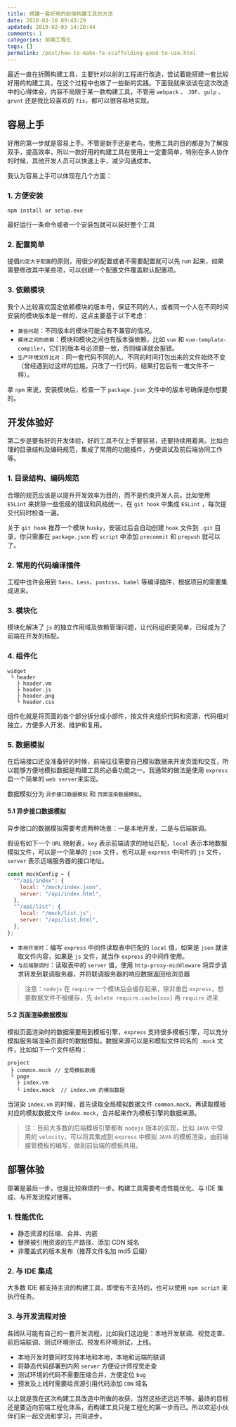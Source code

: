 ```yaml
---
title: 搭建一套好用的前端构建工具的方法
date: 2018-03-10 09:43:29
updated: 2019-02-03 14:20:44
comments: 1
categories: 前端工程化
tags: []
permalink: /post/how-to-make-fe-scaffolding-good-to-use.html
---
```


最近一直在折腾构建工具，主要针对以前的工程进行改造，尝试着能搭建一套比较好用的构建工具，在这个过程中也做了一些新的实践。下面我就来谈谈在这次改造中的心得体会，内容不局限于某一款构建工具，不管用 `webpack` 、 `JDF`、`gulp` 、`grunt` 还是我比较喜欢的 `fis`，都可以很容易地实现。

<!--more-->

## 容易上手

好用的第一步就是容易上手。不管是新手还是老鸟，使用工具的目的都是为了解放双手，提高效率，所以一款好用的构建工具在使用上一定要简单，特别在多人协作的时候，其他开发人员可以快速上手，减少沟通成本。

我认为容易上手可以体现在几个方面：

### 1. 方便安装

```nohighlight
npm install or setup.exe
```

最好运行一条命令或者一个安装包就可以装好整个工具

### 2. 配置简单

提倡`约定大于配置`的原则，用很少的配置或者不需要配置就可以先 run 起来，如果需要修改其中某些项，可以创建一个配置文件覆盖默认配置项。

### 3. 依赖模块

我个人比较喜欢固定依赖模块的版本号，保证不同的人，或者同一个人在不同时间安装的模块版本是一样的，这点主要基于以下考虑：

- `兼容问题`：不同版本的模块可能会有不兼容的情况。
- `模块之间的依赖`：模块和模块之间也有版本强依赖，比如 `vue` 和 `vue-template-compiler`，它们的版本号必须要一致，否则编译就会报错。
- `生产环境文件比对`：同一套代码不同的人、不同的时间打包出来的文件始终不变（曾经遇到过这样的尬尴，只改了一行代码，结果打包后有一堆文件不一样）。

拿 `npm` 来说，安装模块后，检查一下 `package.json` 文件中的版本号确保是你想要的。

## 开发体验好

第二步是要有好的开发体验，好的工具不仅上手要容易，还要持续用着爽。比如合理的目录结构及编码规范，集成了常用的功能插件，方便调试及前后端协同工作等。

### 1. 目录结构、编码规范

合理的规范应该是以提升开发效率为目的，而不是约束开发人员。比如使用 `ESLint` 来排除一些低级的错误和风格统一，在 `git hook` 中集成 `ESLint` ，每次提交代码时检查一遍。

关于 `git hook` 推荐一个模块 `husky`，安装过后会自动创建 `hook` 文件到 `.git` 目录，你只需要在 `package.json` 的 `script` 中添加 `precommit` 和 `prepush` 就可以了。

### 2. 常用的代码编译插件

工程中也许会用到 `Sass`、`Less`、`postcss`、`babel` 等编译插件，根据项目的需要集成进来。

### 3. 模块化

模块化解决了 `js` 的独立作用域及依赖管理问题，让代码组织更简单，已经成为了前端在开发的标配。

### 4. 组件化

```nohighlight
widget
 └ header
   ├ header.vm
   ├ header.js
   ├ header.png
   └ header.css
```

组件化就是将页面的各个部分拆分成小部件，按文件夹组织代码和资源，代码相对独立，方便多人开发、维护和复用。

### 5. 数据模拟

在后端接口还没准备好的时候，前端往往需要自己模拟数据来开发页面和交互，所以能够方便地模拟数据是构建工具的必备功能之一。我通常的做法是使用 `express` 启一个简单的 `web server`来实现。

数据模拟分为 `异步接口数据模拟` 和 `页面渲染数据模拟`。

#### 5.1 异步接口数据模拟

异步接口的数据模拟需要考虑两种场景：一是本地开发，二是与后端联调。

假设有如下一个 `URL` 映射表，`key` 表示前端请求的地址匹配，`local` 表示本地数据模拟文件，可以是一个简单的 `json` 文件，也可以是 `express` 中间件的 `js` 文件，`server` 表示远端服务器的接口地址。

```javascript
const mockConfig = {
  "^/api/index": {
    local: "/mock/index.json",
    server: "/api/index.html",
  },
  "^/api/list": {
    local: "/mock/list.js",
    server: "/api/list.html",
  },
};
```

- `本地开发时`：编写 `express` 中间件读取表中匹配的 `local` 值，如果是 `json` 就读取文件内容，如果是 `js` 文件，就当作 `express` 的中间件使用。
- `与后端联调时`：读取表中的 `server` 值，使用 `http-proxy-middleware` 将异步请求转发到联调服务器，并将联调服务器的响应数据返回给浏览器

> 注意：`nodejs` 在 `require` 一个模块后会缓存起来，除非重启 `express`，想要数据文件不被缓存，先 `delete require.cache[xxx]` 再 `require` 进来

#### 5.2 页面渲染数据模拟

模拟页面渲染时的数据需要用到模板引擎，`express` 支持很多模板引擎，可以充分模拟服务端渲染页面时的数据模拟。数据来源可以是和模拟文件同名的 `.mock` 文件，比如如下一个文件结构：

```nohighlight
project
 ├ common.mock // 全局模拟数据
 └ page
   ├ index.vm
   └ index.mock  // index.vm 的模拟数据
```

当渲染 `index.vm` 的时候，首先读取全局模拟数据文件 `common.mock`，再读取模板对应的模拟数据文件 `index.mock`，合并起来作为模板引擎的数据来源。

> 注：目前大多数的后端模板引擎都有 `nodejs` 版本的实现，比如 `JAVA` 中常用的 `velocity`，可以将其集成到 `express` 中模拟 `JAVA` 的模板渲染，由前端接管模板的编写，做到前后端的模板共用。

## 部署体验

部署是最后一步，也是比较麻烦的一步。构建工具需要考虑性能优化、与 IDE 集成、与开发流程对接等。

### 1. 性能优化

- 静态资源的压缩、合并、内嵌
- 替换被引用资源的生产路径、添加 CDN 域名
- 非覆盖式的版本发布（推荐文件名加 md5 后缀）

### 2. 与 IDE 集成

大多数 IDE 都支持主流的构建工具，即使有不支持的，也可以使用 `npm script` 来执行任务。

### 3. 与开发流程对接

各团队可能有自己的一套开发流程，比如我们这边是：本地开发联调、视觉走查、前后端联调、测试环境测试、预发布环境测试，上线。

- 本地开发时要同时支持本地和本地，本地和远端的联调
- 将静态代码部署到内网 `server` 方便设计师视觉走查
- 测试环境的代码不需要压缩合并，方便定位 `bug`
- 预发及上线时需要给资源引用代码添加 `CDN` 域名

以上就是我在这次构建工具改造中所做的收获，当然这些还远远不够，最终的目标还是要迈向前端工程化体系，而构建工具只是工程化的第一步而已。所以欢迎小伙伴们来一起交流和学习，共同进步。
